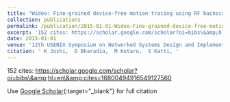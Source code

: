 ```yaml
---
title: "Wideo: Fine-grained device-free motion tracing using RF backscatter"
collection: publications
permalink: /publication/2015-01-01-Wideo-Fine-grained-device-free-motion-tracing-using-RF-backscatter
excerpt: '152 cites: https://scholar.google.com/scholar?oi=bibs\&amp;hl=en\&amp;cites=16800494916549127560'
date: 2015-01-01
venue: '12th USENIX Symposium on Networked Systems Design and Implementation'
citation: ' K Joshi,  D Bharadia,  M Kotaru,  S Katti, '
---
```

152 cites: https://scholar.google.com/scholar?oi=bibs\&amp;hl=en\&amp;cites=16800494916549127560

Use [Google Scholar](https://scholar.google.com/scholar?q=Wideo:+Fine+grained+device+free+motion+tracing+using+RF+backscatter){:target="_blank"} for full citation